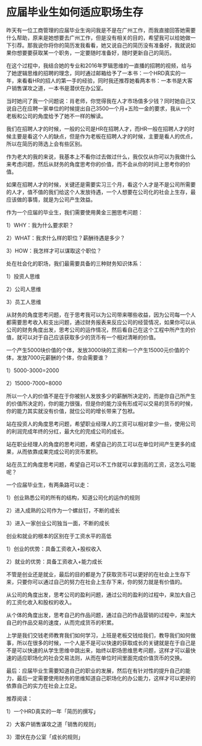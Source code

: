 # 应届毕业生如何适应职场生存

昨天有一位工商管理的应届毕业生询问我是不是在广州工作，而我直接回答她需要什么帮助，原来是她想要去广州工作，但是没有相关的目的，希望我可以给她做一下引荐。那我说你将你的简历发我看看，她又说自己的简历没有准备好，我就说如果你想要要获取某一个职务，一定要随时准备好，随时更新自己的简历。

在这个过程中，我结合她的专业和2016年罗辑思维的一直播的招聘的视频，给与了她逻辑思维的招聘的理念，同时通过邮箱给予了一本书：一个HRD真实的一年，来看看HR的招人的第一手的经验，同时我还推荐她看两本书：一本书是大客户销售谋攻之道，一本书是潜伏在办公室。

当时她问了我一个问题说：肖老师，你觉得我在人才市场值多少钱？同时她自己又说自己在应聘一家单位的时候提出自己3500一个月+五险一金的要求，我从一个老板和公司的角度给予了她不一样的解读。

我们在招聘人才的时候，一般的公司是HR在招聘人才，而HR一般在招聘人才的时候主要是看这个人的缺点，但是作为老板在招聘人才的时候，主要是看人的优点，所以在简历的筛选上会有些区别。

作为老大的我的来说，我基本上不看你过去做过什么，我仅仅从你可以为我做什么来考虑问题，然后从财务的角度思考你的价值，而不会从你的时间上思考你的价值。

如果在招聘人才的时候，关键还是需要实习三个月，看这个人才是不是公司所需要的人才，值不值的我们给这个人发放待遇，一个人想要在公司化的社会上生存，最应该做的事情，就是为公司产生效益。

作为一个应届的毕业生，我们需要使用黄金三圈思考问题：

1）WHY：我为什么要求职？

2）WHAT：我求什么样的职位？薪酬待遇是多少？

3）HOW：我怎样才可以谋取这个职位？

处在社会化的职场，我们最需要具备的三种财务知识体系：

1）投资人思维

2）公司人思维

3）员工人思维

从财务的角度思考问题，在于思考我可以为公司带来哪些收益，因为公司每一个人都需要思考收入和支出问题，通过财务报表来反应公司的经营情况，如果你可以从公司的财务角度出发，思考公司的运作情况，然后看自己在这个工程中所产生的价值，就可以对于自己应该获取多少的货币有一个相对清晰的价值。

一个产生5000块价值的个体，发放3000块的工资和一个产生15000元价值的个体，发放7000元薪酬的个体，你会需要谁？

1）5000-3000=2000

2）15000-7000=8000

所以一个人的价值不是在于你被别人发放多少的薪酬所决定的，而是你自己所产生的价值所决定的，你的能力很强，但是你的能力没有形成可以交易的货币的时候，你的能力其实就没有价值，就位公司的增长带来了包袱。

站在投资人的角度思考问题，希望职业经理人的工资可以相对拿少一些，使用公司的利润完成年终的分红，最大化的完成公司的成长。

站在职业经理人的角度的思考问题，希望自己的员工可以在单位时间产生更多的成果，从而依靠成果完成公司的货币累积。

站在员工的角度思考问题，希望自己可以不工作就可以拿到高的工资，这怎么可能呢？

一个应届毕业生，有两条路可以走：

1）创业熟悉公司的所有的结构，知道公司化的运作的规则

2）进入成熟的公司作为一个螺丝钉，不断的成长

3）进入一家创业公司独当一面，不断的成长

创业和就业的根本的区别在于工资水平的高低

1）创业的优势：具备工资收入+股权收入

2）就业的优势：具备工资收入+能力成长

不管是创业还是就业，最后的目的都是为了获取货币可以更好的在社会上生存下来，只要你可以通过自己的努力在社会上生存下来，你的努力就是有价值的。

从公司的角度出发，思考公司的盈利问题，通过公司的盈利的过程中，来加大自己的工资化收入和股权的收入。

从个体的角度出发，思考自己的作品问题，通过自己的作品营销的过程中，来加大自己的作品交易的速度，从而完成货币的积累。

上学是我们交钱老师教育我们如何学习，上班是老板交钱给我们，教导我们如何做事，所以在很多的时候，一个人是不是可以快速的获取成长的关键就是在于自己是不是可以快速的从学生思维中跳出来，始终以职场思维思考问题，这样才可以最快速的适应职场化的社会交易法则，从而在单位时间里面完成价值货币的交换。

最后：应届毕业生需要知道自己的职业的发展，然后在有针对性的提升自己的能力，最后一定需要使用财务的思维知道自己职场化的办公能力，这样才可以更好的依靠自己的实力在社会上立足。

推荐阅读：

1）一个HRD真实的一年「简历的撰写」

2）大客户销售谋攻之道「销售的规则」

3）潜伏在办公室「成长的规则」
